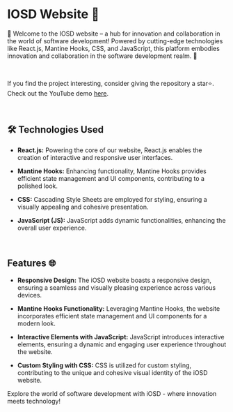 # IOSD Website 🚀

👋 Welcome to the IOSD website – a hub for innovation and collaboration in the world of software development! Powered by cutting-edge technologies like React.js, Mantine Hooks, CSS, and JavaScript, this platform embodies innovation and collaboration in the software development realm. 🎉

<br>

If you find the project interesting, consider giving the repository a star⭐. Check out the YouTube demo [here](link).

<br>

## 🛠️ Technologies Used

- **React.js:** Powering the core of our website, React.js enables the creation of interactive and responsive user interfaces.

- **Mantine Hooks:** Enhancing functionality, Mantine Hooks provides efficient state management and UI components, contributing to a polished look.

- **CSS:** Cascading Style Sheets are employed for styling, ensuring a visually appealing and cohesive presentation.

- **JavaScript (JS):** JavaScript adds dynamic functionalities, enhancing the overall user experience.

<br>

## Features 🌐

- **Responsive Design:** The iOSD website boasts a responsive design, ensuring a seamless and visually pleasing experience across various devices.

- **Mantine Hooks Functionality:** Leveraging Mantine Hooks, the website incorporates efficient state management and UI components for a modern look.

- **Interactive Elements with JavaScript:** JavaScript introduces interactive elements, ensuring a dynamic and engaging user experience throughout the website.

- **Custom Styling with CSS:** CSS is utilized for custom styling, contributing to the unique and cohesive visual identity of the iOSD website.


Explore the world of software development with iOSD - where innovation meets technology!
